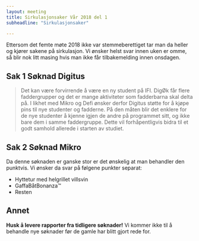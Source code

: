 ```yaml
---
layout: meeting
title: Sirkulasjonsaker Vår 2018 del 1
subheadline: "Sirkulasjonsaker"

---
```



Ettersom det femte møte 2018 ikke var stemmeberettiget tar man da heller og kjører sakene på sirkulasjon.
Vi ønsker helst svar innen uken er omme, så blir nok litt masing hvis man ikke får tilbakemelding innen onsdagen.


## Sak 1 Søknad Digitus

>Det kan være forvirrende å være en ny student på IFI. DigØk får flere faddergrupper og det er
 mange aktiviteter som fadderbarna skal delta på. I likhet med Mikro og Defi ønsker derfor Digitus
 støtte for å kjøpe pins til nye studenter og fadderne. På den måten blir det enklere for de nye
 studenter å kjenne igjen de andre på programmet sitt, og ikke bare dem i samme faddergruppe.
 Dette vil forhåpentligvis bidra til et godt samhold allerede i starten av studiet.

## Sak 2 Søknad Mikro
Da denne søknaden er ganske stor er det ønskelig at man behandler den punktvis.
Vi ønsker da svar på følgene punkter separat:

- Hyttetur med helgrillet villsvin
- GaffaBåtBonanza™
- Resten



## Annet

**Husk å levere rapporter fra tidligere søknader!** Vi kommer ikke til å behandle nye søknader før de gamle har blitt gjort rede for.
